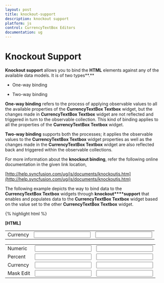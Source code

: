 ```yaml
---
layout: post
title: knockout-support
description: knockout support
platform: js
control: CurrencyTextBox Editors 
documentation: ug
---
```


# Knockout Support

**Knockout support** allows you to bind the **HTML** elements against any of the available data models. It is of two types**.**

* One-way binding

* Two-way binding

**One-way binding** refers to the process of applying observable values to all the available properties of the **CurrencyTextBox Textbox** widget, but the changes made in **CurrencyTextBox Textbox** widget are not reflected and triggered in turn to the observable collection. This kind of binding applies to all the properties of the **CurrencyTextBox Textbox** widget.

**Two-way binding** supports both the processes; it applies the observable values to the **CurrencyTextBox Textbox** widget properties as well as the changes made in the **CurrencyTextBox Textbox** widget are also reflected back and triggered within the observable collections. 

For more information about the **knockout binding**, refer the following online documentation in the given link location,

[http://help.syncfusion.com/ug/js/documents/knockoutjs.htm](http://help.syncfusion.com/ug/js/documents/knockoutjs.htm)

The following example depicts the way to bind data to the **CurrencyTextBox Textbox** widgets through **knockout****support** that enables and populates data to the **CurrencyTextBox Textbox** widget based on the value set to the other **CurrencyTextBox Textbox** widget.

{% highlight html %}

**[HTML]**
<!DOCTYPE html>
<html xmlns="http://www.w3.org/1999/xhtml">
<head>
    <title></title>
    <link href="http://cdn.syncfusion.com/13.1.0.21/js/web/flat-azure/ej.web.all.min.css" rel="stylesheet" />
    <script src="http://cdn.syncfusion.com/js/assets/external/jquery-1.10.2.min.js"></script>
    <script src="http://cdn.syncfusion.com/js/assets/external/jquery.globalize.min.js"> </script>
    <script src="http://cdn.syncfusion.com/js/assets/external/jquery.easing.1.3.min.js"> </script>
    <script src="http://cdn.syncfusion.com/js/assets/external/knockout.min.js"></script>
    <script src="http://cdn.syncfusion.com/13.1.0.21/js/web/ej.web.all.min.js"> </script>
    <script src="http://cdn.syncfusion.com/13.1.0.21/js/ej.widget.ko.min.js"></script>

</head>
<body>
    <div id="center">
        <table cellpadding="10">
            <tbody>
                <tr>
                    <td>
                        <label for="currency">Currency</label>
                    </td>
                    <td>
                        <input id="currency" type="text" data-bind="ejCurrencyTextbox: { value: cvalue }" />
                    </td>
                    <td>
                        <input type="text" class="input ejinputtext" data-bind="value: cvalue" />
                    </td>
                </tr>
            </tbody>
        </table>
    </div>
     <script type="text/javascript">  
        window.viewModel = {
            cvalue: ko.observable(80),
        }
        jQuery(function ($) {
            ko.applyBindings(viewModel);

        });
    </script> 
   <style>
        .input {
            height: 27px;
            text-indent: 10px;
            width: 81%;
        }
    </style>
</body>
</html>
<!DOCTYPE html>
<html xmlns="http://www.w3.org/1999/xhtml">
<head>
    <title></title>
    <link href="Content/bootstrap.min.css" rel="stylesheet" />
    <link href=" http://cdn.syncfusion.com/js/web/flat-azure/ej.web.all-latest.min.css" rel="stylesheet" />
<scriptsrc="[http://cdn.syncfusion.com/js/assets/external/jquery-1.10.2.min.js](http://cdn.syncfusion.com/js/assets/external/jquery-1.10.2.min.js)"></script>
<scriptsrc="[http://cdn.syncfusion.com/js/assets/external/jquery.globalize.min.js](http://cdn.syncfusion.com/js/assets/external/jquery.globalize.min.js)"></script>
<scriptsrc="[http://cdn.syncfusion.com/js/assets/external/jquery.easing.1.3.min.js](http://cdn.syncfusion.com/js/assets/external/jquery.easing.1.3.min.js)"></script>
<scriptsrc="[http://cdn.syncfusion.com/js/assets/external/knockout.min.js](http://cdn.syncfusion.com/js/assets/external/knockout.min.js)"></script>
<scriptsrc="[http://cdn.syncfusion.com/js/web/ej.web.all-latest.min.js](http://cdn.syncfusion.com/js/web/ej.web.all-latest.min.js)"></script>
    <script src=" http://cdn.syncfusion.com/js/web/ej.unobtrusive-latest.min.js "></script>
    <script src="http://cdn.syncfusion.com/js/web/ej.widget.ko-latest.min.js"></script>
</head>
<body>
    <div id="center">
        <table cellpadding="10">
            <tbody>
                <tr>
                    <td>
                        <label for="numeric">Numeric</label>
                    </td>
                    <td>
                        <input id="numeric" type="text" **data-bind="ejNumericTextbox: { value: nvalue }"** />
                    </td>
                    <td>
                        <input type="text" class="input ejinputtext" **data-bind="value: nvalue"** />
                    </td>
                </tr>
                <tr>
                    <td>
                        <label for="percent">Percent</label>
                    </td>
                    <td>
                        <input id="percent" type="text" **data-bind="ejPercentageTextbox: { value: pvalue }"** />
                    </td>
                    <td>
                        <input type="text" class="input ejinputtext" **data-bind="value: pvalue"** />
                    </td>
                </tr>
                <tr>
                    <td>
                        <label for="currency">Currency</label>
                    </td>
                    <td>
                        <input id="currency" type="text" **data-bind="ejCurrencyTextbox: { value: cvalue }"** />
                    </td>
                    <td>
                        <input type="text" class="input ejinputtext" **data-bind="value: cvalue"** />
                    </td>
                </tr>
                <tr>
                    <td>
                        <label for="maskedit">Mask Edit</label>
                    </td>
                    <td>
                        <input id="maskedit" type="text" **data-bind="ejMaskEdit: { value: mvalue, inputMode: ej.InputMode.Text, maskFormat: '(999)999-9999' }"** />
                    </td>
                    <td>
                        <input type="text" class="input ejinputtext" **data-bind="value: mvalue"** />
                    </td>
                </tr>
            </tbody>
        </table>
    </div>
    <script type="text/javascript">
        var numobject, percentobject, currencyobject, maskobject;
        window.viewModel = {
**nvalue: ko.observable(100),**
            **cvalue: ko.observable(80),**
            **pvalue: ko.observable(50),**
            **mvalue: ko.observable("")**
        }
        jQuery(function ($) {
**ko.applyBindings(viewModel);**
            numobject = $("#numeric").data("ejNumericTextbox");
            percentobject = $("#percent").data("ejPercentageTextbox");
            currencyobject = $("#currency").data("ejCurrencyTextbox");
            maskobject = $("#maskedit").data("ejMaskEdit");

            $(".input").blur(function () {
                var val = parseInt(this.value);
                if (!isNaN(val)) {
                    numobject.option(this.id, val);
                    percentobject.option(this.id, val);
                    currencyobject.option(this.id, val);
                }
            });
        });
    </script>
</body>
</html>



{% endhighlight %}





The output of **Knockout binding** in **CurrencyTextBox Textbox**.



{% include image.html url="\js\Currency\concepts-and-features\knockout-support_images\knockout-support_img1.png" Caption="Figure 342642: CurrencyTextBox Textboxes at initial load"%}{% include image.html url="\js\Currency\concepts-and-features\knockout-support_images\knockout-support_img2.png" Caption="Figure 342642: CurrencyTextBox Textboxes at initial load"%}



{% include image.html url="\js\Currency\concepts-and-features\knockout-support_images\knockout-support_img3.png" Caption="Figure 433527: CurrencyTextBox Textboxes with knockout binding"%}__{% include image.html url="\js\Currency\concepts-and-features\knockout-support_images\knockout-support_img4.png" Caption="Figure 433527: CurrencyTextBox Textboxes with knockout binding"%}


